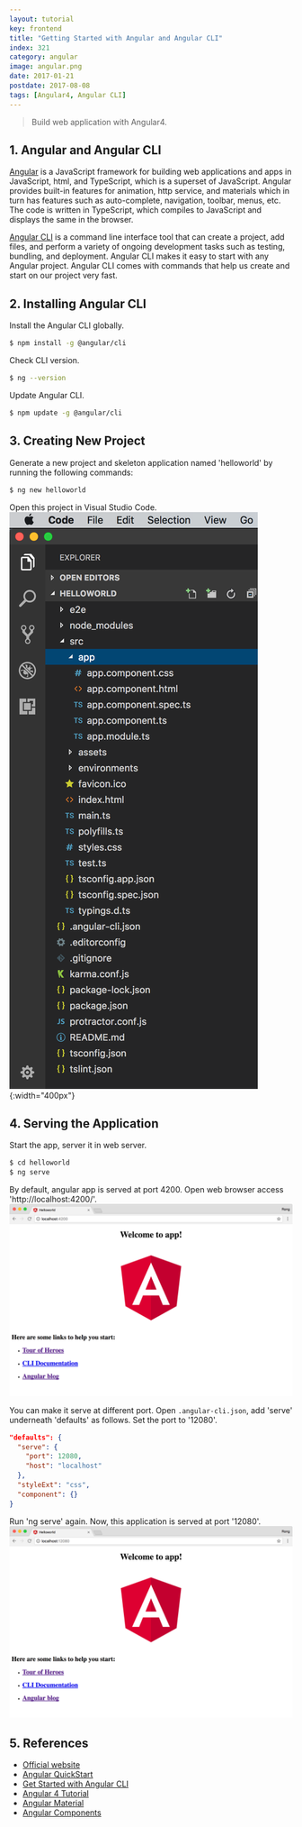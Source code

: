 ```yaml
---
layout: tutorial
key: frontend
title: "Getting Started with Angular and Angular CLI"
index: 321
category: angular
image: angular.png
date: 2017-01-21
postdate: 2017-08-08
tags: [Angular4, Angular CLI]
---
```


> Build web application with Angular4.

## 1. Angular and Angular CLI
[Angular](https://angular.io/) is a JavaScript framework for building web applications and apps in JavaScript, html, and TypeScript, which is a superset of JavaScript. Angular provides built-in features for animation, http service, and materials which in turn has features such as auto-complete, navigation, toolbar, menus, etc. The code is written in TypeScript, which compiles to JavaScript and displays the same in the browser.

[Angular CLI](https://cli.angular.io/) is a command line interface tool that can create a project, add files, and perform a variety of ongoing development tasks such as testing, bundling, and deployment. Angular CLI makes it easy to start with any Angular project. Angular CLI comes with commands that help us create and start on our project very fast.

## 2. Installing Angular CLI
Install the Angular CLI globally.
```sh
$ npm install -g @angular/cli
```
Check CLI version.
```sh
$ ng --version
```
Update Angular CLI.
```sh
$ npm update -g @angular/cli
```

## 3. Creating New Project
Generate a new project and skeleton application named 'helloworld' by running the following commands:
```sh
$ ng new helloworld
```

Open this project in Visual Studio Code.
![image](/public/images/frontend/321/project.png){:width="400px"}  

## 4. Serving the Application
Start the app, server it in web server.
```sh
$ cd helloworld
$ ng serve
```
By default, angular app is served at port 4200. Open web browser access 'http://localhost:4200/'.
![image](/public/images/frontend/321/helloworld.png)  

You can make it serve at different port. Open `.angular-cli.json`, add 'serve' underneath 'defaults' as follows. Set the port to '12080'.
```json
"defaults": {
  "serve": {
    "port": 12080,
    "host": "localhost"
  },
  "styleExt": "css",
  "component": {}
}
```
Run 'ng serve' again. Now, this application is served at port '12080'.
![image](/public/images/frontend/321/serveport.png)  

## 5. References
* [Official website](https://angular.io/)
* [Angular QuickStart](https://angular.io/guide/quickstart)
* [Get Started with Angular CLI](https://github.com/angular/angular-cli)
* [Angular 4 Tutorial](https://www.tutorialspoint.com/angular4/index.htm)
* [Angular Material](https://material.angular.io/)
* [Angular Components](https://material.angular.io/components/categories)
